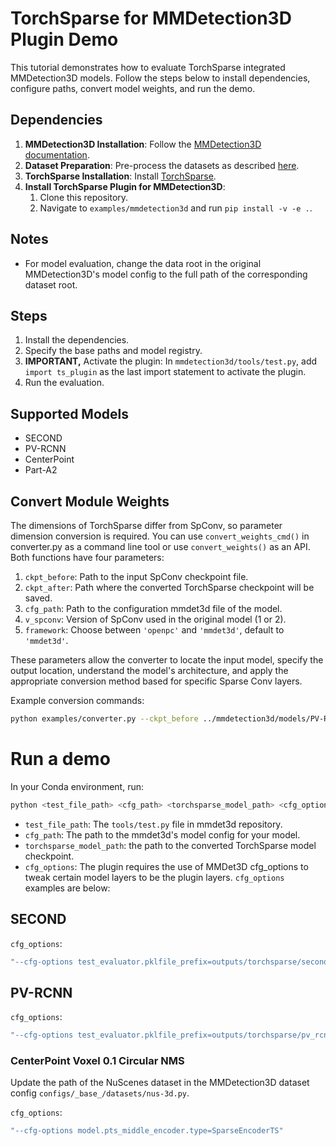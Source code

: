 # TorchSparse for MMDetection3D Plugin Demo

This tutorial demonstrates how to evaluate TorchSparse integrated MMDetection3D models. Follow the steps below to install dependencies, configure paths, convert model weights, and run the demo.

## Dependencies

1. **MMDetection3D Installation**: Follow the [MMDetection3D documentation](https://mmdetection3d.readthedocs.io/en/latest/get_started.html).
2. **Dataset Preparation**: Pre-process the datasets as described [here](https://mmdetection3d.readthedocs.io/en/latest/user_guides/dataset_prepare.html).
3. **TorchSparse Installation**: Install [TorchSparse](https://github.com/mit-han-lab/torchsparse).
4. **Install TorchSparse Plugin for MMDetection3D**:
    1. Clone this repository.
    2. Navigate to `examples/mmdetection3d` and run `pip install -v -e .`.

## Notes

- For model evaluation, change the data root in the original MMDetection3D's model config to the full path of the corresponding dataset root.

## Steps

1. Install the dependencies.
2. Specify the base paths and model registry.
3. **IMPORTANT,** Activate the plugin: In `mmdetection3d/tools/test.py`, add `import ts_plugin` as the last import statement to activate the plugin.
4. Run the evaluation. 

## Supported Models

- SECOND
- PV-RCNN
- CenterPoint
- Part-A2

## Convert Module Weights
The dimensions of TorchSparse differ from SpConv, so parameter dimension conversion is required. You can use `convert_weights_cmd()` in converter.py as a command line tool or use `convert_weights()` as an API. Both functions have four parameters:

1. `ckpt_before`: Path to the input SpConv checkpoint file.
2. `ckpt_after`: Path where the converted TorchSparse checkpoint will be saved.
3. `cfg_path`: Path to the configuration mmdet3d file of the model.
4. `v_spconv`: Version of SpConv used in the original model (1 or 2).
5. `framework`: Choose between `'openpc'` and `'mmdet3d'`, default to `'mmdet3d'`.  

These parameters allow the converter to locate the input model, specify the output location, understand the model's architecture, and apply the appropriate conversion method based for specific Sparse Conv layers. 

Example conversion commands:
```bash
python examples/converter.py --ckpt_before ../mmdetection3d/models/PV-RCNN/pv_rcnn_8xb2-80e_kitti-3d-3class_20221117_234428-b384d22f.pth --cfg_path ../mmdetection3d/pv_rcnn/pv_rcnn_8xb2-80e_kitti-3d-3class.py --ckpt_after ./converted/PV-RCNN/pv_rcnn_8xb2-80e_kitti-3d-3class_20221117_234428-b384d22f.pth --v_spconv 1 --framework mmdet3d
```


# Run a demo
In your Conda environment, run: 
```bash
python <test_file_path> <cfg_path> <torchsparse_model_path> <cfg_options> --task lidar_det
```

- `test_file_path`: The `tools/test.py` file in mmdet3d repository. 
- `cfg_path`: The path to the mmdet3d's model config for your model. 
- `torchsparse_model_path`: the path to the converted TorchSparse model checkpoint. 
- `cfg_options`: The plugin requires the use of MMDet3D cfg_options to tweak certain model layers to be the plugin layers. `cfg_options` examples are below: 

## SECOND
`cfg_options`:
```bash
"--cfg-options test_evaluator.pklfile_prefix=outputs/torchsparse/second --cfg-options model.middle_encoder.type=SparseEncoderTS"
```

## PV-RCNN
`cfg_options`:
```bash
"--cfg-options test_evaluator.pklfile_prefix=outputs/torchsparse/pv_rcnn --cfg-options model.middle_encoder.type=SparseEncoderTS --cfg-options model.points_encoder.type=VoxelSetAbstractionTS"
```

### CenterPoint Voxel 0.1 Circular NMS

Update the path of the NuScenes dataset in the MMDetection3D dataset config `configs/_base_/datasets/nus-3d.py`.

`cfg_options`:
```bash
"--cfg-options model.pts_middle_encoder.type=SparseEncoderTS"
```